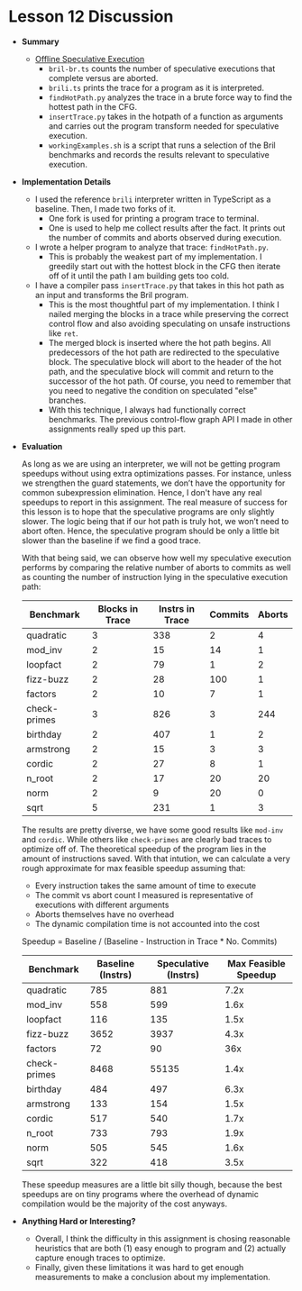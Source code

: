 # Lesson 12 Discussion

* __Summary__
  * [Offline Speculative Execution](https://github.com/matth2k/cs6120-exercises/blob/main/l12)
    * `bril-br.ts` counts the number of speculative executions that complete versus are aborted.
    * `brili.ts` prints the trace for a program as it is interpreted.
    * `findHotPath.py` analyzes the trace in a brute force way to find the hottest path in the CFG.
    * `insertTrace.py` takes in the hotpath of a function as arguments and carries out the program transform needed for speculative execution.
    * `workingExamples.sh` is a script that runs a selection of the Bril benchmarks and records the results relevant to speculative execution.

* __Implementation Details__
  * I used the reference `brili` interpreter written in TypeScript as a baseline. Then, I made two forks of it.
    * One fork is used for printing a program trace to terminal.
    * One is used to help me collect results after the fact. It prints out the number of commits and aborts observed during execution.
  * I wrote a helper program to analyze that trace: `findHotPath.py`.
    * This is probably the weakest part of my implementation. I greedily start out with the hottest block in the CFG then iterate off of it until the path I am building gets too cold.
  * I have a compiler pass `insertTrace.py` that takes in this hot path as an input and transforms the Bril program.
    * This is the most thoughtful part of my implementation. I think I nailed merging the blocks in a trace while preserving the correct control flow and also avoiding speculating on unsafe instructions like `ret`.
    * The merged block is inserted where the hot path begins. All predecessors of the hot path are redirected to the speculative block. The speculative block will abort to the header of the hot path, and the speculative block will commit and return to the successor of the hot path. Of course, you need to remember that you need to negative the condition on speculated "else" branches.
    * With this technique, I always had functionally correct benchmarks. The previous control-flow graph API I made in other assignments really sped up this part.

* __Evaluation__
  
  As long as we are using an interpreter, we will not be getting program speedups without using extra optimizations passes. For instance, unless we strengthen the guard statements, we don’t have the opportunity for common subexpression elimination. Hence, I don't have any real speedups to report in this assignment. The real measure of success for this lesson is to hope that the speculative programs are only slightly slower. The logic being that if our hot path is truly hot, we won’t need to abort often. Hence, the speculative program should be only a little bit slower than the baseline if we find a good trace.

  With that being said, we can observe how well my speculative execution performs by comparing the relative number of aborts to commits as well as counting the number of instruction lying in the speculative execution path:

  | Benchmark         | Blocks in Trace | Instrs in Trace | Commits | Aborts |
  | ----------------- | --------------- | --------------- | ------- | ------ |
  | quadratic         | 3               | 338             | 2       | 4      |
  | mod_inv           | 2               | 15              | 14      | 1      |
  | loopfact          | 2               | 79              | 1       | 2      |
  | fizz-buzz         | 2               | 28              | 100     | 1      |
  | factors           | 2               | 10              | 7       | 1      |
  | check-primes      | 3               | 826             | 3       | 244    |
  | birthday          | 2               | 407             | 1       | 2      |
  | armstrong         | 2               | 15              | 3       | 3      |
  | cordic            | 2               | 27              | 8       | 1      |
  | n_root            | 2               | 17              | 20      | 20     |
  | norm              | 2               | 9               | 20      | 0      |
  | sqrt              | 5               | 231             | 1       | 3      |

  The results are pretty diverse, we have some good results like `mod-inv` and `cordic`. While others like `check-primes` are clearly bad traces to optimize off of. The theoretical speedup of the program lies in the amount of instructions saved. With that intution, we can calculate a very rough approximate for max feasible speedup assuming that:

  * Every instruction takes the same amount of time to execute
  * The commit vs abort count I measured is representative of executions with different arguments
  * Aborts themselves have no overhead
  * The dynamic compilation time is not accounted into the cost

  Speedup = Baseline / (Baseline - Instruction in Trace * No. Commits) 

  | Benchmark         | Baseline (Instrs) | Speculative (Instrs) | Max Feasible Speedup |
  | ----------------- | ----------------  | -------------------- | -------------------  |
  | quadratic         | 785               | 881                  | 7.2x                 |
  | mod_inv           | 558               | 599                  | 1.6x                 |
  | loopfact          | 116               | 135                  | 1.5x                 |
  | fizz-buzz         | 3652              | 3937                 | 4.3x                 |
  | factors           | 72                | 90                   | 36x                  |
  | check-primes      | 8468              | 55135                | 1.4x                 |
  | birthday          | 484               | 497                  | 6.3x                 |
  | armstrong         | 133               | 154                  | 1.5x                 |
  | cordic            | 517               | 540                  | 1.7x                 |
  | n_root            | 733               | 793                  | 1.9x                 |
  | norm              | 505               | 545                  | 1.6x                 |
  | sqrt              | 322               | 418                  | 3.5x                 |

  These speedup measures are a little bit silly though, because the best speedups are on tiny programs where the overhead of dynamic compilation would be the majority of the cost anyways.

* __Anything Hard or Interesting?__
  * Overall, I think the difficulty in this assignment is chosing reasonable heuristics that are both (1) easy enough to program and (2) actually capture enough traces to optimize.
  * Finally, given these limitations it was hard to get enough measurements to make a conclusion about my implementation.
